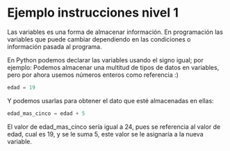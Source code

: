 # Ejemplo instrucciones nivel 1

Las variables es una forma de almacenar información.
En programación las variables que puede cambiar dependiendo en las condiciones
o información pasada al programa.

En Python podemos declarar las variables usando el signo igual;
por ejemplo:
Podemos almacenar una multitud de tipos de datos en variables, pero por ahora usemos números
enteros como referencia :)

```python
edad = 19
```

Y podemos usarlas para obtener el dato que esté almacenadas en ellas:

```python
edad_mas_cinco = edad + 5
```

El valor de edad_mas_cinco sería igual a 24, pues se referencia al valor de edad, cual
es 19, y se le suma 5, este valor se le asignaría a la nueva variable.
